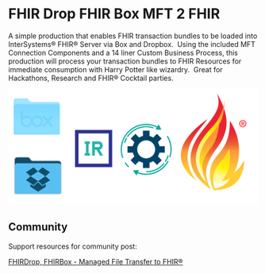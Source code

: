 # FHIR Drop FHIR Box MFT 2 FHIR

A simple production that enables FHIR transaction bundles to be loaded into InterSystems® FHIR® Server via Box and Dropbox.  Using the included MFT Connection Components and a 14 liner Custom Business Process, this production will process your transaction bundles to FHIR Resources for immediate consumption with Harry Potter like wizardry.  Great for Hackathons, Research and FHIR® Cocktail parties. 

<p align="center">
  <img src="assets/fhirdropfhirbox.png">
</p>

## Community

Support resources for community post:

[FHIRDrop, FHIRBox - Managed File Transfer to FHIR®](https://community.intersystems.com/post/fhirdrop-fhirbox-managed-file-transfer-fhir%C2%AE)
